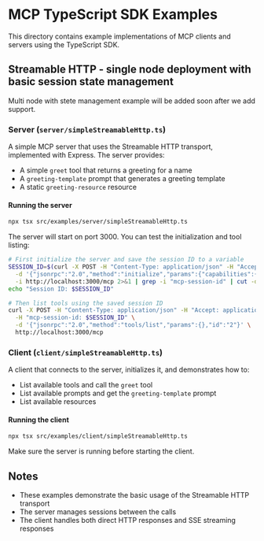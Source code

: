 # MCP TypeScript SDK Examples

This directory contains example implementations of MCP clients and servers using the TypeScript SDK.

## Streamable HTTP - single node deployment with basic session state management

Multi node with stete management example will be added soon after we add support.

### Server (`server/simpleStreamableHttp.ts`)

A simple MCP server that uses the Streamable HTTP transport, implemented with Express. The server provides:

- A simple `greet` tool that returns a greeting for a name
- A `greeting-template` prompt that generates a greeting template
- A static `greeting-resource` resource

#### Running the server

```bash
npx tsx src/examples/server/simpleStreamableHttp.ts
```

The server will start on port 3000. You can test the initialization and tool listing:

```bash
# First initialize the server and save the session ID to a variable
SESSION_ID=$(curl -X POST -H "Content-Type: application/json" -H "Accept: application/json, text/event-stream" \
  -d '{"jsonrpc":"2.0","method":"initialize","params":{"capabilities":{}},"id":"1"}' \
  -i http://localhost:3000/mcp 2>&1 | grep -i "mcp-session-id" | cut -d' ' -f2 | tr -d '\r')
echo "Session ID: $SESSION_ID"

# Then list tools using the saved session ID 
curl -X POST -H "Content-Type: application/json" -H "Accept: application/json, text/event-stream" \
  -H "mcp-session-id: $SESSION_ID" \
  -d '{"jsonrpc":"2.0","method":"tools/list","params":{},"id":"2"}' \
  http://localhost:3000/mcp
```

### Client (`client/simpleStreamableHttp.ts`)

A client that connects to the server, initializes it, and demonstrates how to:

- List available tools and call the `greet` tool
- List available prompts and get the `greeting-template` prompt
- List available resources

#### Running the client

```bash
npx tsx src/examples/client/simpleStreamableHttp.ts
```

Make sure the server is running before starting the client.

## Notes

- These examples demonstrate the basic usage of the Streamable HTTP transport
- The server manages sessions between the calls
- The client handles both direct HTTP responses and SSE streaming responses
